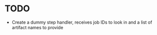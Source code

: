 # TODO

- Create a dummy step handler, receives job IDs to look in and a list of artifact names to provide
